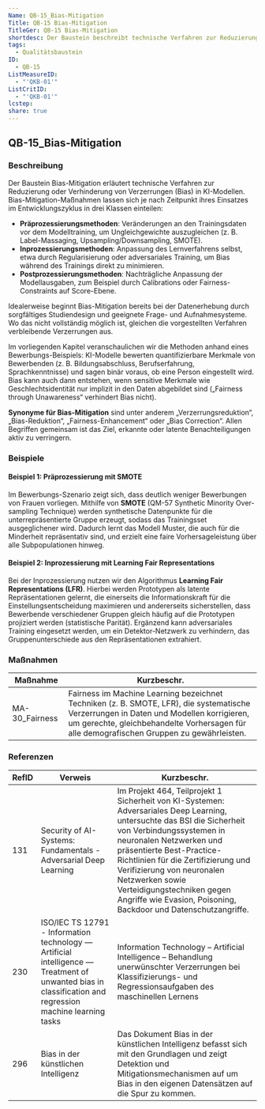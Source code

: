 ```yaml
---
Name: QB-15_Bias-Mitigation
Title: QB-15 Bias-Mitigation
TitleGer: QB-15 Bias-Mitigation
shortdesc: Der Baustein beschreibt technische Verfahren zur Reduzierung von Verzerrungen in KI-Modellen, die idealerweise bereits bei der Datenerhebung ansetzen und sich je nach Zeitpunkt ihres Einsatzes im Entwicklungszyklus in Präprozessierungs-, Inprozessierungs- und Postprozessierungsmethoden gliedern, wie anhand eines Bewerbungs-Beispiels veranschaulicht wird.
tags:
  - Qualitätsbaustein
ID:
  - QB-15
ListMeasureID:
  - "'QKB-01'"
ListCritID:
  - "'QKB-01'"
lcstep: 
share: true
---
```

## QB-15_Bias-Mitigation

### Beschreibung 

Der Baustein Bias-Mitigation erläutert technische Verfahren zur Reduzierung oder Verhinderung von Verzerrungen (Bias) in KI-Modellen. Bias-Mitigation-Maßnahmen lassen sich je nach Zeitpunkt ihres Einsatzes im Entwicklungszyklus in drei Klassen einteilen:

- **Präprozessierungsmethoden**: Veränderungen an den Trainingsdaten vor dem Modelltraining, um Ungleichgewichte auszugleichen (z. B. Label-Massaging, Upsampling/Downsampling, SMOTE).
- **Inprozessierungsmethoden**: Anpassung des Lernverfahrens selbst, etwa durch Regularisierung oder adversariales Training, um Bias während des Trainings direkt zu minimieren. 
- **Postprozessierungsmethoden**: Nachträgliche Anpassung der Modellausgaben, zum Beispiel durch Calibrations oder Fairness-Constraints auf Score-Ebene.

Idealerweise beginnt Bias-Mitigation bereits bei der Datenerhebung durch sorgfältiges Studiendesign und geeignete Frage- und Aufnahmesysteme. Wo das nicht vollständig möglich ist, gleichen die vorgestellten Verfahren verbleibende Verzerrungen aus.

Im vorliegenden Kapitel veranschaulichen wir die Methoden anhand eines Bewerbungs-Beispiels: KI-Modelle bewerten quantifizierbare Merkmale von Bewerbenden (z. B. Bildungsabschluss, Berufserfahrung, Sprachkenntnisse) und sagen binär voraus, ob eine Person eingestellt wird. Bias kann auch dann entstehen, wenn sensitive Merkmale wie Geschlechtsidentität nur implizit in den Daten abgebildet sind („Fairness through Unawareness“ verhindert Bias nicht).

**Synonyme für Bias-Mitigation** sind unter anderem „Verzerrungsreduktion“, „Bias-Reduktion“, „Fairness-Enhancement“ oder „Bias Correction“. Allen Begriffen gemeinsam ist das Ziel, erkannte oder latente Benachteiligungen aktiv zu verringern.
   
### Beispiele

#### Beispiel 1: Präprozessierung mit SMOTE

Im Bewerbungs-Szenario zeigt sich, dass deutlich weniger Bewerbungen von Frauen vorliegen. Mithilfe von **SMOTE** (QM-57 Synthetic Minority Over-sampling Technique) werden synthetische Datenpunkte für die unterrepräsentierte Gruppe erzeugt, sodass das Trainingsset ausgeglichener wird. Dadurch lernt das Modell Muster, die auch für die Minderheit repräsentativ sind, und erzielt eine faire Vorhersageleistung über alle Subpopulationen hinweg.

#### Beispiel 2: Inprozessierung mit Learning Fair Representations

Bei der Inprozessierung nutzen wir den Algorithmus **Learning Fair Representations (LFR)**. Hierbei werden Prototypen als latente Repräsentationen gelernt, die einerseits die Informationskraft für die Einstellungsentscheidung maximieren und andererseits sicherstellen, dass Bewerbende verschiedener Gruppen gleich häufig auf die Prototypen projiziert werden (statistische Parität). Ergänzend kann adversariales Training eingesetzt werden, um ein Detektor-Netzwerk zu verhindern, das Gruppenunterschiede aus den Repräsentationen extrahiert.

### Maßnahmen

| Maßnahme       | Kurzbeschr.                                                                                                                                                                                                                         |
| -------------- | ----------------------------------------------------------------------------------------------------------------------------------------------------------------------------------------------------------------------------------- |
| MA-30_Fairness | Fairness im Machine Learning bezeichnet Techniken (z. B. SMOTE, LFR), die systematische Verzerrungen in Daten und Modellen korrigieren, um gerechte, gleichbehandelte Vorhersagen für alle demografischen Gruppen zu gewährleisten. |


### Referenzen

| RefID | Verweis                                                                                                                                                    | Kurzbeschr.                                                                                                                                                                                                                                                                                                                                                                                    |
| ----- | ---------------------------------------------------------------------------------------------------------------------------------------------------------- | ---------------------------------------------------------------------------------------------------------------------------------------------------------------------------------------------------------------------------------------------------------------------------------------------------------------------------------------------------------------------------------------------- |
| 131   |  Security of AI-Systems: Fundamentals - Adversarial Deep Learning                                                                                          | Im Projekt 464, Teilprojekt 1 Sicherheit von KI-Systemen: Adversariales Deep Learning, untersuchte das BSI die Sicherheit von Verbindungssystemen in neuronalen Netzwerken und präsentierte Best-Practice-Richtlinien für die Zertifizierung und Verifizierung von neuronalen Netzwerken sowie Verteidigungstechniken gegen Angriffe wie Evasion, Poisoning, Backdoor und Datenschutzangriffe. |
| 230   |  ISO/IEC TS 12791 - Information technology — Artificial intelligence — Treatment of unwanted bias in classification and regression machine learning tasks  | Information Technology – Artificial Intelligence – Behandlung unerwünschter Verzerrungen bei Klassifizierungs- und Regressionsaufgaben des maschinellen Lernens                                                                                                                                                                                                                                |
| 296   |  Bias in der künstlichen Intelligenz                                                                                                                       | Das Dokument Bias in der künstlichen Intelligenz befasst sich mit den Grundlagen und zeigt Detektion und Mitigationsmechanismen auf um Bias in den eigenen Datensätzen auf die Spur zu kommen.                                                                                                                                                                                                 |


